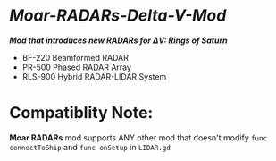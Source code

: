# *Moar-RADARs-Delta-V-Mod*
***Mod that introduces new RADARs for ΔV: Rings of Saturn***

- BF-220 Beamformed RADAR
- PR-500 Phased RADAR Array
- RLS-900 Hybrid RADAR-LIDAR System

# Compatiblity Note:
**Moar RADARs** mod supports ANY other mod that doesn't modify ``func connectToShip`` and ``func onSetup`` in `LIDAR.gd`
